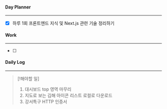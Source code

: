 
#### Day Planner
---
- [x] 하루 1회 프론트엔드 지식 및 Next.js 관련 기술 정리하기


#### Work
---
- [ ] 


#### Daily Log
---
> [!해야할 일]
> 1. 대시보드 top 영역 마무리
> 2. 지도로 보는 김해 아이콘 리스트 로컬로 다운로드
> 3. 강서특구 HTTP 인증서



